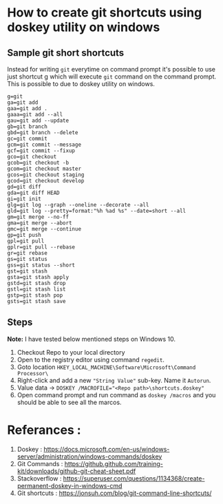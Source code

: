 # How to create git shortcuts using doskey utility on windows

## Sample git short shortcuts
Instead for writing `git` everytime on command prompt it's possible to use just shortcut g which will execute `git` command on the command prompt.
This is possible to due to doskey utility on windows. 
```
g=git 
ga=git add 
gaa=git add . 
gaaa=git add --all 
gau=git add --update 
gb=git branch 
gbd=git branch --delete 
gc=git commit 
gcm=git commit --message  
gcf=git commit --fixup 
gco=git checkout 
gcob=git checkout -b 
gcom=git checkout master 
gcos=git checkout staging 
gcod=git checkout develop 
gd=git diff 
gda=git diff HEAD 
gi=git init 
glg=git log --graph --oneline --decorate --all 
gld=git log --pretty=format:"%h %ad %s" --date=short --all 
gm=git merge --no-ff 
gma=git merge --abort 
gmc=git merge --continue 
gp=git push 
gpl=git pull 
gplr=git pull --rebase 
gr=git rebase 
gs=git status 
gss=git status --short 
gst=git stash 
gsta=git stash apply 
gstd=git stash drop 
gstl=git stash list 
gstp=git stash pop 
gsts=git stash save
```

## Steps

**Note:** I have tested below mentioned steps on Windows 10. 

 1. Checkout Repo to your local directory
 2. Open to the registry editor using command `regedit`.
 3. Goto location  `HKEY_LOCAL_MACHINE\Software\Microsoft\Command Processor\`
 4. Right-click and add a new `"String Value"` sub-key. Name it `Autorun`.
 5. Value data ->    `DOSKEY /MACROFILE="<Repo path>\shortcuts.doskey"`
 6. Open command prompt and run command as `doskey /macros` and you should be able to see all the marcos.

# Referances :
1. Doskey : https://docs.microsoft.com/en-us/windows-server/administration/windows-commands/doskey
2. Git Commands : https://github.github.com/training-kit/downloads/github-git-cheat-sheet.pdf
3. Stackoverflow : https://superuser.com/questions/1134368/create-permanent-doskey-in-windows-cmd
4. Git shortcuts : https://jonsuh.com/blog/git-command-line-shortcuts/
